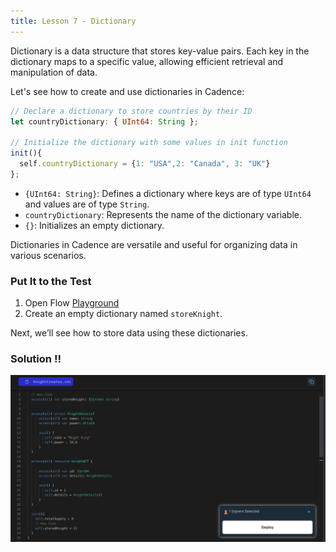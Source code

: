 ```yaml
---
title: Lesson 7 - Dictionary
---
```


Dictionary is a data structure that stores key-value pairs. Each key in the dictionary maps to a specific value, allowing efficient retrieval and manipulation of data.

Let's see how to create and use dictionaries in Cadence:

```jsx
// Declare a dictionary to store countries by their ID
let countryDictionary: { UInt64: String };

// Initialize the dictionary with some values in init function
init(){
  self.countryDictionary = {1: "USA",2: "Canada", 3: "UK"}
};
```

- `{UInt64: String}`: Defines a dictionary where keys are of type `UInt64` and values are of type `String`.
- `countryDictionary`: Represents the name of the dictionary variable.
- `{}`: Initializes an empty dictionary.

Dictionaries in Cadence are versatile and useful for organizing data in various scenarios.

### Put It to the Test

1. Open Flow [Playground](https://play.flow.com/)
2. Create an empty dictionary named `storeKnight`.

Next, we’ll see how to store data using these dictionaries.

### Solution !!

![Alt text](image-5.png)
